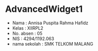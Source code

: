 # AdvancedWidget1

- Nama  : Annisa Puspita Rahma Hafidz
- Kelas : XIIRPL2
- No. absen : 05
- NIS : 4294/1192.063
- nama sekolah  : SMK TELKOM MALANG



